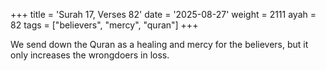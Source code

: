+++
title = 'Surah 17, Verses 82'
date = '2025-08-27'
weight = 2111
ayah = 82
tags = ["believers", "mercy", "quran"]
+++

We send down the Quran as a healing and mercy for the believers, but it only increases the wrongdoers in loss.